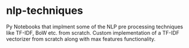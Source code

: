 # nlp-techniques
Py Notebooks that implment some of the NLP pre processing techniques like TF-IDF, BoW etc. from scratch.
Custom implementation of a TF-IDF vectorizer from scratch along with max features functionality.
